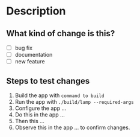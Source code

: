 # Description

## What kind of change is this?

- [ ] bug fix
- [ ] documentation
- [ ] new feature

## Steps to test changes

<!-- 
It's important that changes proposed are able to be verified by others.
Provide enough information for others to follow. Screenshots are welcome.
//-->

1. Build the app with `command to build`
2. Run the app with `./build/lamp --required-args`
3. Configure the app ...
4. Do this in the app ...
5. Then this ...
6. Observe this in the app ... to confirm changes.
